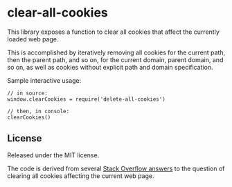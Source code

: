 # clear-all-cookies

This library exposes a function to clear all cookies that affect
the currently loaded web page.

This is accomplished by iteratively removing all cookies for the current
path, then the parent path, and so on, for the current domain, parent domain,
and so on, as well as cookies without explicit path and domain specification.

Sample interactive usage:

    // in source:
    window.clearCookies = require('delete-all-cookies')

    // then, in console:
    clearCookies()

## License

Released under the MIT license.

The code is derived from several
[Stack Overflow answers](http://stackoverflow.com/questions/179355/clearing-all-cookies-with-javascript)
to the question of clearing all cookies affecting the current web page.
